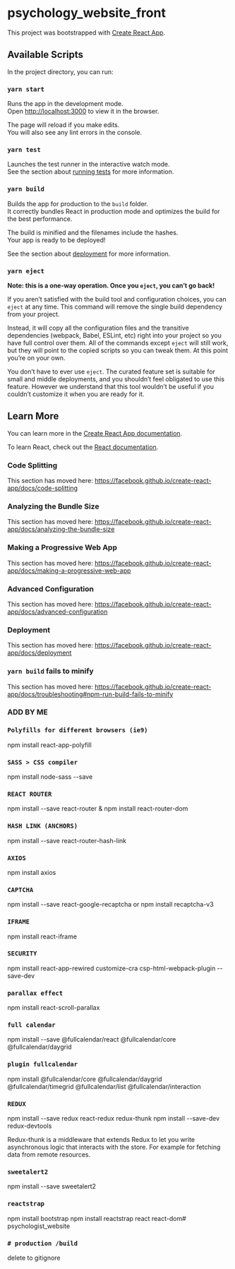 # psychology_website_front

This project was bootstrapped with [Create React App](https://github.com/facebook/create-react-app).

## Available Scripts

In the project directory, you can run:

### `yarn start`

Runs the app in the development mode.<br />
Open [http://localhost:3000](http://localhost:3000) to view it in the browser.

The page will reload if you make edits.<br />
You will also see any lint errors in the console.

### `yarn test`

Launches the test runner in the interactive watch mode.<br />
See the section about [running tests](https://facebook.github.io/create-react-app/docs/running-tests) for more information.

### `yarn build`

Builds the app for production to the `build` folder.<br />
It correctly bundles React in production mode and optimizes the build for the best performance.

The build is minified and the filenames include the hashes.<br />
Your app is ready to be deployed!

See the section about [deployment](https://facebook.github.io/create-react-app/docs/deployment) for more information.

### `yarn eject`

**Note: this is a one-way operation. Once you `eject`, you can’t go back!**

If you aren’t satisfied with the build tool and configuration choices, you can `eject` at any time. This command will remove the single build dependency from your project.

Instead, it will copy all the configuration files and the transitive dependencies (webpack, Babel, ESLint, etc) right into your project so you have full control over them. All of the commands except `eject` will still work, but they will point to the copied scripts so you can tweak them. At this point you’re on your own.

You don’t have to ever use `eject`. The curated feature set is suitable for small and middle deployments, and you shouldn’t feel obligated to use this feature. However we understand that this tool wouldn’t be useful if you couldn’t customize it when you are ready for it.

## Learn More

You can learn more in the [Create React App documentation](https://facebook.github.io/create-react-app/docs/getting-started).

To learn React, check out the [React documentation](https://reactjs.org/).

### Code Splitting

This section has moved here: https://facebook.github.io/create-react-app/docs/code-splitting

### Analyzing the Bundle Size

This section has moved here: https://facebook.github.io/create-react-app/docs/analyzing-the-bundle-size

### Making a Progressive Web App

This section has moved here: https://facebook.github.io/create-react-app/docs/making-a-progressive-web-app

### Advanced Configuration

This section has moved here: https://facebook.github.io/create-react-app/docs/advanced-configuration

### Deployment

This section has moved here: https://facebook.github.io/create-react-app/docs/deployment

### `yarn build` fails to minify

This section has moved here: https://facebook.github.io/create-react-app/docs/troubleshooting#npm-run-build-fails-to-minify

### ADD BY ME

### `Polyfills for different browsers (ie9)`
npm install react-app-polyfill

### `SASS > CSS compiler`
npm install node-sass --save

### `REACT ROUTER`
npm install --save react-router & npm install react-router-dom

### `HASH LINK (ANCHORS)`
npm install --save react-router-hash-link

### `AXIOS`
npm install axios

### `CAPTCHA`
npm install --save react-google-recaptcha
or 
npm install recaptcha-v3

### `IFRAME`
npm install react-iframe

### `SECURITY`
npm install react-app-rewired customize-cra csp-html-webpack-plugin --save-dev

### `parallax effect`
npm install react-scroll-parallax

### `full calendar`
npm install --save @fullcalendar/react @fullcalendar/core @fullcalendar/daygrid

### `plugin fullcalendar`
npm install @fullcalendar/core @fullcalendar/daygrid @fullcalendar/timegrid @fullcalendar/list
@fullcalendar/interaction

### `REDUX`
npm install --save redux react-redux redux-thunk
npm install --save-dev redux-devtools

Redux-thunk is a middleware that extends Redux to let you write asynchronous logic that interacts with the store. For example for fetching data from remote resources.

### `sweetalert2`
npm install --save sweetalert2

### `reactstrap`
npm install bootstrap
npm install reactstrap react react-dom# psychologist_website

### `# production /build`
delete to gitignore